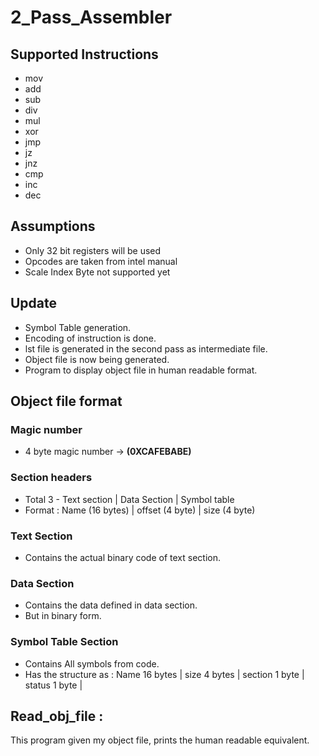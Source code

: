 # 2_Pass_Assembler

## Supported Instructions

- mov
- add
- sub
- div
- mul
- xor
- jmp
- jz
- jnz
- cmp
- inc
- dec

## Assumptions

- Only 32 bit registers will be used
- Opcodes are taken from intel manual
- Scale Index Byte not supported yet

## Update

- Symbol Table generation.
- Encoding of instruction is done.
- lst file is generated in the second pass as intermediate file.
- Object file is now being generated.
- Program to display object file in human readable format.

## Object file format

### Magic number

- 4 byte magic number -> **(0XCAFEBABE)**

### Section headers

- Total 3 - Text section | Data Section | Symbol table
- Format : Name (16 bytes) | offset (4 byte) | size (4 byte)

### Text Section

- Contains the actual binary code of text section.

### Data Section

- Contains the data defined in data section.
- But in binary form.

### Symbol Table Section

- Contains All symbols from code.
- Has the structure as : Name 16 bytes | size 4 bytes | section 1 byte | status 1 byte |

## Read_obj_file :

This program given my object file, prints the human readable equivalent.
